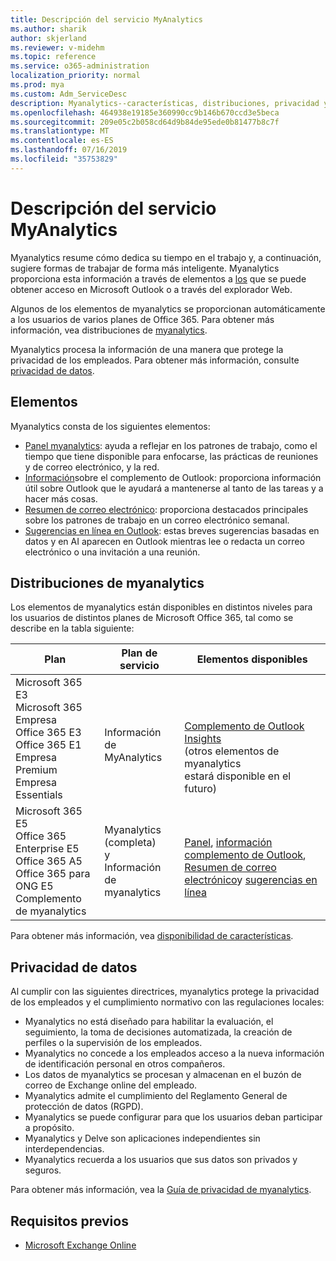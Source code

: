 ```yaml
---
title: Descripción del servicio MyAnalytics
ms.author: sharik
author: skjerland
ms.reviewer: v-midehm
ms.topic: reference
ms.service: o365-administration
localization_priority: normal
ms.prod: mya
ms.custom: Adm_ServiceDesc
description: Myanalytics--características, distribuciones, privacidad y requisitos previos
ms.openlocfilehash: 464938e19185e360990cc9b146b670ccd3e5beca
ms.sourcegitcommit: 209e05c2b058cd64d9b84de95ede0b81477b8c7f
ms.translationtype: MT
ms.contentlocale: es-ES
ms.lasthandoff: 07/16/2019
ms.locfileid: "35753829"
---
```

# <a name="myanalytics-service-description"></a>Descripción del servicio MyAnalytics

Myanalytics resume cómo dedica su tiempo en el trabajo y, a continuación, sugiere formas de trabajar de forma más inteligente. Myanalytics proporciona esta información a través de elementos a [los](#elements) que se puede obtener acceso en Microsoft Outlook o a través del explorador Web.

Algunos de los elementos de myanalytics se proporcionan automáticamente a los usuarios de varios planes de Office 365. Para obtener más información, vea distribuciones de [myanalytics](#myanalytics-distributions).  

Myanalytics procesa la información de una manera que protege la privacidad de los empleados. Para obtener más información, consulte [privacidad de datos](#data-privacy).

## <a name="elements"></a>Elementos

Myanalytics consta de los siguientes elementos:

* [Panel myanalytics](https://docs.microsoft.com/workplace-analytics/myanalytics/use/dashboard-2): ayuda a reflejar en los patrones de trabajo, como el tiempo que tiene disponible para enfocarse, las prácticas de reuniones y de correo electrónico, y la red.
* [Información](https://docs.microsoft.com/workplace-analytics/myanalytics/use/add-in)sobre el complemento de Outlook: proporciona información útil sobre Outlook que le ayudará a mantenerse al tanto de las tareas y a hacer más cosas.
* [Resumen de correo electrónico](https://docs.microsoft.com/workplace-analytics/myanalytics/use/email-digest): proporciona destacados principales sobre los patrones de trabajo en un correo electrónico semanal.
* [Sugerencias en línea en Outlook](https://docs.microsoft.com/workplace-analytics/myanalytics/use/mya-notifications): estas breves sugerencias basadas en datos y en AI aparecen en Outlook mientras lee o redacta un correo electrónico o una invitación a una reunión.

## <a name="myanalytics-distributions"></a>Distribuciones de myanalytics

Los elementos de myanalytics están disponibles en distintos niveles para los usuarios de distintos planes de Microsoft Office 365, tal como se describe en la tabla siguiente:

| Plan | Plan de servicio | Elementos disponibles |
| --- | --- | ----- |
| Microsoft 365 E3</br>Microsoft 365 Empresa</br>Office 365 E3</br>Office 365 E1</br>Empresa Premium</br>Empresa Essentials |  <br>Información de <br>MyAnalytics| </br></br></br>[Complemento de Outlook Insights](https://docs.microsoft.com/workplace-analytics/myanalytics/use/add-in) <br> (otros elementos de myanalytics<br> estará disponible en el futuro)|
| Microsoft 365 E5</br>Office 365 Enterprise E5</br>Office 365 A5</br>Office 365 para ONG E5</br>Complemento de myanalytics | Myanalytics (completa)<br>y<br>  Información de myanalytics | </br>[Panel](https://docs.microsoft.com/workplace-analytics/myanalytics/use/dashboard-2), [información complemento de Outlook](https://docs.microsoft.com/workplace-analytics/myanalytics/use/add-in), [Resumen de correo electrónico](https://docs.microsoft.com/workplace-analytics/myanalytics/use/email-digest-2)y [sugerencias en línea](https://docs.microsoft.com/workplace-analytics/myanalytics/use/mya-notifications) |

Para obtener más información, vea [disponibilidad de características](https://docs.microsoft.com/workplace-analytics/myanalytics/overview/plans-environments).

## <a name="data-privacy"></a>Privacidad de datos

Al cumplir con las siguientes directrices, myanalytics protege la privacidad de los empleados y el cumplimiento normativo con las regulaciones locales:

* Myanalytics no está diseñado para habilitar la evaluación, el seguimiento, la toma de decisiones automatizada, la creación de perfiles o la supervisión de los empleados.
* Myanalytics no concede a los empleados acceso a la nueva información de identificación personal en otros compañeros.
* Los datos de myanalytics se procesan y almacenan en el buzón de correo de Exchange online del empleado.
* Myanalytics admite el cumplimiento del Reglamento General de protección de datos (RGPD).
* Myanalytics se puede configurar para que los usuarios deban participar a propósito.
* Myanalytics y Delve son aplicaciones independientes sin interdependencias.
* Myanalytics recuerda a los usuarios que sus datos son privados y seguros.

Para obtener más información, vea la [Guía de privacidad de myanalytics](https://docs.microsoft.com/workplace-analytics/myanalytics/overview/privacy-guide).

## <a name="prerequisites"></a>Requisitos previos

* [Microsoft Exchange Online](https://docs.microsoft.com/office365/servicedescriptions/exchange-online-service-description/exchange-online-service-description)
